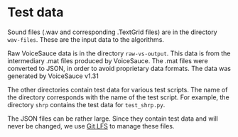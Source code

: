 Test data
=========

Sound files (.wav and corresponding .TextGrid files) are in the directory
`wav-files`.  These are the input data to the algorithms.

Raw VoiceSauce data is in the directory `raw-vs-output`.  This data is from the
intermediary .mat files produced by VoiceSauce.  The .mat files were converted
to JSON, in order to avoid proprietary data formats.  The data was generated by
VoiceSauce v1.31

The other directories contain test data for various test scripts.  The name of
the directory corresponds with the name of the test script.  For example, the
directory `shrp` contains the test data for `test_shrp.py`.

The JSON files can be rather large.  Since they contain test data and will
never be changed, we use [Git LFS](https://git-lfs.github.com/) to manage these
files.
